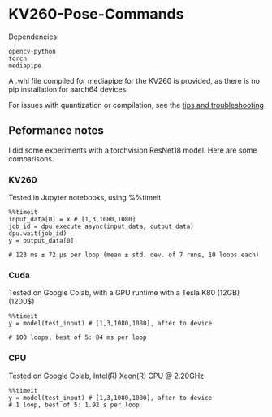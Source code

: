 # KV260-Pose-Commands




Dependencies:
```text
opencv-python
torch
mediapipe 
```

A .whl file compiled for mediapipe for the KV260 is provided, as there is no pip installation for aarch64 devices. 

For issues with quantization or compilation, see the [tips and troubleshooting](model_data/readme.md)


## Peformance notes

I did some experiments with a torchvision ResNet18 model. Here are some comparisons.

### KV260
Tested in Jupyter notebooks, using %%timeit
```python=
%%timeit
input_data[0] = x # [1,3,1080,1080]
job_id = dpu.execute_async(input_data, output_data)
dpu.wait(job_id)
y = output_data[0]

# 123 ms ± 72 µs per loop (mean ± std. dev. of 7 runs, 10 loops each)
```

### Cuda
Tested on Google Colab, with a GPU runtime with a Tesla K80 (12GB)
(1200$)

```python=
%%timeit
y = model(test_input) # [1,3,1080,1080], after to device

# 100 loops, best of 5: 84 ms per loop
```

### CPU
Tested on Google Colab, Intel(R) Xeon(R) CPU @ 2.20GHz

```python=
%%timeit
y = model(test_input) # [1,3,1080,1080], after to device
# 1 loop, best of 5: 1.92 s per loop 
```
 
